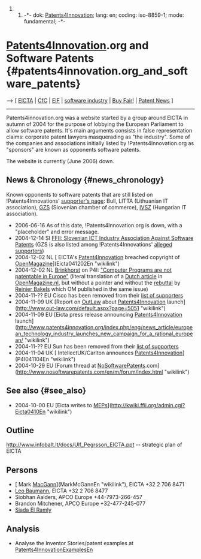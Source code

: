 1.  1.  -\*- dok: [Patents4Innovation](Patents4Innovation "wikilink");
        lang: en; coding: iso-8859-1; mode: fundamental; -\*-

# [Patents4Innovation](Patents4Innovation "wikilink").org and Software Patents {#patents4innovation.org_and_software_patents}

\--\> \[ [ EICTA](SwpateictaEn "wikilink") \| [
CfC](CampaignForCreativityEn "wikilink") \| [
EIF](EuropeanInternetFoundationEn "wikilink") \| [ software
industry](SektorEn "wikilink") \| [ Buy Fair!](FairTechEn "wikilink") \|
[ Patent News](SwpatcninoEn "wikilink") \]

------------------------------------------------------------------------

Patents4innovation.org was a website started by a group around EICTA in
autumn of 2004 for the purpose of lobbying the European Parliament to
allow software patents. It\'s main arguments consists in false
representation claims: corporate patent lawyers masquerading as \"the
industry\". Some of the companies and associations initially listed by
!Patents4Innovation.org as \"sponsors\" are known as opponents software
patents.

The website is currently (June 2006) down.

## News & Chronology {#news_chronology}

Known opponents to software patents that are still listed on
!Patents4Innovations\' [supporter\'s
page](http://www.google.com/url?sa=D&q=http%3A//www.patents4innovation.org/index.php/eng/about_us/ "wikilink"):
Bull, LITTA (Lithuanian IT association), [ GZS](Koda0412En "wikilink")
(Slovenian chamber of commerce),
[IVSZ](http://kwiki.ffii.org/IVSZ040826En "wikilink") (Hungarian IT
association).

-   2006-06-16 As of this date, !Patents4Innovation.org is down, with a
    \"placeholder\" and error message.
-   2004-12-14 SI [ FFII: Slovenian ICT Industry Association Against
    Software Patents](Koda0412En "wikilink") (GZS is also listed among
    !Patents4Innovations\' [alleged
    supporters](http://www.google.com/url?sa=D&q=http%3A//www.patents4innovation.org/index.php/eng/about_us/ "wikilink"))
-   2004-12-02 NL [ EICTA\'s
    [Patent4Innovation](Patent4Innovation "wikilink") breached copyright
    of
    [OpenMagazine](OpenMagazine "wikilink")](Eicta041202En "wikilink")
-   2004-12-02 NL [ Brinkhorst](LaurensJanBrinkhorstEn "wikilink") on
    P4I: [\"Computer Programs are not patentable in
    Europe\"](http://www.google.com/url?sa=D&q=http%3A//www.patents4innovation.org/index.php/eng/news_article/dutch_minister_brinkhorst_computer_programs_are_not_patentable_in_europe/ "wikilink")
    (literal translation of a [Dutch
    article](http://www.openmagazine.nl/node/view/124 "wikilink") in
    [OpenMagazine.nl](http://www.openmagazine.nl "wikilink"), but
    without a pointer and without the
    [rebuttal](http://www.openmagazine.nl/node/view/125 "wikilink") by [
    Reinier Bakels](ReinierBakelsEn "wikilink") which OM published in
    the same issue)
-   2004-11-?? EU Cisco has been removed from their [list of
    supporters](http://www.google.com/url?sa=D&q=http%3A//www.patents4innovation.org/index.php/eng/about_us/ "wikilink")
-   2004-11-09 UK [Report on [OutLaw](OutLaw "wikilink") about
    [Patents4Innovation](Patents4Innovation "wikilink")
    launch](http://www.out-law.com/default.aspx?page=5051 "wikilink")
-   2004-11-09 EU [Eicta press release announcing
    [Patents4Innovation](Patents4Innovation "wikilink")
    launch](http://www.patents4innovation.org/index.php/eng/news_article/european_technology_industry_launches_new_campaign_for_a_rational_european/ "wikilink")
-   2004-11-?? EU Sun has been removed from their [list of
    supporters](http://www.google.com/url?sa=D&q=http%3A//www.patents4innovation.org/index.php/eng/about_us/ "wikilink")
-   2004-11-04 UK [ IntellectUK/Carlton announces
    [Patents4Innovation](Patents4Innovation "wikilink")](P4I041104En "wikilink")
-   2004-10-29 EU [Forum thread at
    [NoSoftwarePatents](NoSoftwarePatents "wikilink").com](http://www.nosoftwarepatents.com/en/m/forum/index.html "wikilink")

## See also {#see_also}

-   2004-10-00 EU [Eicta writes to
    [MEPs](MEPs "wikilink")](http://kwiki.ffii.org/admin.cgi?Eicta0410En "wikilink")

## Outline

<http://www.infobalt.lt/docs/Ulf_Pegrsson_EICTA.ppt> \-- strategic plan
of EICTA

## Persons

-   [ Mark [MacGann](MacGann "wikilink")](MarkMcGannEn "wikilink"),
    EICTA +32 2 706 8471
-   [ Leo Baumann](LeoBaumannEn "wikilink"), EICTA +32 2 706 8477
-   Siobhan Aalders, APCO Europe +44-7973-266-457
-   Brandon Mitchener, APCO Europe +32-477-245-077
-   [ Siada El Ramly](SiadaElRamlyEn "wikilink")

## Analysis

-   Analyse the Inventor Stories/patent examples at
    [Patents4InnovationExamplesEn](Patents4InnovationExamplesEn "wikilink")
